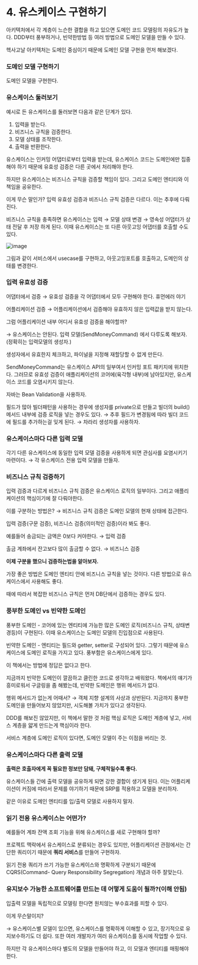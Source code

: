 # 4. 유스케이스 구현하기

아키텍처에서 각 계층이 느슨한 결합을 하고 있으면 도메인 코드 모델링의 자유도가 높다. 
DDD부터 풍부하거나, 빈약한방법 등 여러 방법으로 도메인 모델을 만들 수 있다.

헥사고날 아키텍처는 도메인 중심이기 때문에 도메인 모델 구현을 먼저 해보겠다.

### 도메인 모델 구현하기

도메인 모델을 구현한다.

### 유스케이스 둘러보기

예시로 든 유스케이스를 둘러보면 다음과 같은 단계가 있다.

1. 입력을 받는다.
2. 비즈니스 규칙을 검증한다.
3. 모델 상태를 조작한다.
4. 출력을 반환한다.

유스케이스는 인커밍 어댑터로부터 입력을 받는데, 유스케이스 코드는 도메인에만 집중해야 하기 때문에 유효성 검증은 다른 곳에서 처리해야 한다.

하지만 유스케이스는 비즈니스 규칙을 검증할 책임이 있다. 그리고 도메인 엔티티와 이 책임을 공유한다.

이게 무슨 말인가? 
입력 유효성 검증과 비즈니스 규칙 검증은 다르다. 이는 추후에 다뤄진다.

비즈니스 규칙을 충족하면 유스케이스는 입력 → 모델 상태 변경 → 영속성 어댑터가 상태 전달 후 저장 하게 된다. 이때 유스케이스는 또 다른 아웃고잉 어댑터를 호출할 수도 있다.

![image](https://user-images.githubusercontent.com/85796588/210564830-85024470-f7a0-4d99-8fd0-f03e7f1aa071.png)

그림과 같이 서비스에서 usecase를 구현하고, 아웃고잉포트를 호출하고, 도메인의 상태를 변경한다.

### 입력 유효성 검증

어댑터에서 검증 → 유효성 검증을 각 어댑터에서 모두 구현해야 한다. 휴먼에러 야기

어플리케이션 검증 → 어플리케이션에서 검증해야 유효하지 않은 입력값을 받지 않는다.

그럼 어플리케이션 내부 어디서 유효성 검증을 해야할까?

→ 유스케이스는 안된다. 입력 모델(SendMoneyCommand) 에서 다루도록 해보자. (정확히는 입력모델의 생성자.)

생성자에서 유효한지 체크하고, 파이널을 지정해 재할당할 수 없게 만든다.

SendMoneyCommand는 유스케이스 API의 일부여서 인커밍 포트 패키지에 위치한다. 그러므로 유효성 검증이 애플리케이션의 코어에(육각형 내부)에 남아있지만, 유스케이스 코드를 오염시키지 않는다.

자바는 Bean Validation을 사용하자.

필드가 많아 빌더패턴을 사용하는 경우에 생성자를 private으로 만들고 빌더의 build()메서드 내부에 검증 로직을 넣는 경우도 있다. → 추후 필드가 변경됨에 따라 빌더 코드에 필드를 추가하는걸 잊게 된다. → 차라리 생성자를 사용하자.

### 유스케이스마다 다른 입력 모델

각기 다른 유스케이스에 동일한 입력 모델 검증을 사용하게 되면 관심사를 요염시키기 마련이다. → 각 유스케이스 전용 입력 모델을 만들자.

### 비즈니스 규칙 검증하기

입력 검증과 다르게 비즈니스 규칙 검증은 유스케이스 로직의 일부이다. 그리고 애플리케이션의 핵심이기에 잘 다뤄야한다. 

이를 구분하는 방법은? → 비즈니스 규칙 검증은 도메인 모델의 현재 상태에 접근한다.

입력 검증(구문 검증), 비즈니스 검증(의미적인 검증)이라 봐도 좋다.

예를들어 송금되는 금액은 0보다 커야한다. → 입력 검증

출금 계좌에서 잔고보다 많이 출금할 수 없다. → 비즈니스 검증

**이제 구분을 했으니 검증하는법을 알아보자.**

가장 좋은 방법은 도메인 엔티티 안에 비즈니스 규칙을 넣는 것이다. 다른 방법으로 유스케이스에서 사용해도 좋다.

때에 따라서 복잡한 비즈니스 규칙은 먼저 DB단에서 검증하는 경우도 있다.

### 풍부한 도메인 vs 빈약한 도메인

풍부한 도메인 - 코어에 있는 엔티티에 가능한 많은 도메인 로직(비즈니스 규칙, 상태변경등)이 구현된다. 이때 유스케이스는 도메인 모델의 진입점으로 사용된다. 

빈약한 도메인 - 엔티티는 필드와 getter, setter로 구성되어 있다. 그렇기 때문에 유스케이스에 도메인 로직을 가지고 있다. 풍부함은 유스케이스에게 있다.

이 책에서는 방법에 정답은 없다고 한다. 

지금까지 빈약한 도메인이 깔끔하고 클린한 코드로 생각하고 배워왔다. 책에서의 얘기가 흥미로워서 구글링을 좀 해봤는데, 빈약한 도메인은 행위 메서드가 없다.

행위 메서드가 없는게 어때서? → 객체 지향 설계의 사상과 상반된다. 지금까지 풍부한 도메인을 만들어보지 않았지만, 시도해볼 가치가 있다고 생각된다.

DDD를 해보진 않았지만, 이 책에서 말한 것 처럼 핵심 로직은 도메인 계층에 넣고, 서비스 계층을 얇게 만드는게 핵심이라 한다. 

서비스 계층에 도메인 로직이 있다면, 도메인 모델이 주는 이점을 버리는 것.

### 유스케이스마다 다른 출력 모델

**출력은 호출자에게 꼭 필요한 정보만 담돼, 구체적일수록 좋다.**

유스케이스들 간에 출력 모델을 공유하게 되면 강한 결합이 생기게 된다. 이는 어플리케이션이 커짐에 따라서 문제를 야기하기 때문에 SRP를 적용하고 모델을 분리하자.

같은 이유로 도메인 엔티티를 입/출력 모델로 사용하지 말자.

### 읽기 전용 유스케이스는 어떤가?

예를들어 계좌 잔액 조회 기능을 위해 유스케이스를 새로 구현해야 할까?

프로젝트 맥락에서 유스케이스로 분류되는 경우도 있지만, 어플리케이션 관점에서는 간단한 쿼리이기 때문에 **쿼리 서비스**를 만들어 구현하자.

읽기 전용 쿼리가 쓰기 가능한 유스케이스와 명확하게 구분되기 때문에 CQRS(Command- Query Responsibility Segregation) 개념과 아주 잘맞는다.

### 유지보수 가능한 소프트웨어를 만드는 데 어떻게 도움이 될까?(이해 안됨)

입출력 모델을 독립적으로 모델링 한다면 원치않는 부수효과를 피할 수 있다.

이게 무슨말이지?

→ 유스케이스별 모델이 있으면, 유스케이스를 명확하게 이해할 수 있고, 장기적으로 유지보수하기도 더 쉽다. 또한 여러 개발자가 여러 유스케이스를 동시에 작업할 수 있다.

하지만 각 유스케이스마다 별도의 모델을 만들어야 하고, 이 모델과 엔티티를 매핑해야 한다.
